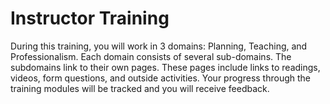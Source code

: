 # Instructor Training

During this training, you will work in 3 domains: Planning, Teaching, and Professionalism. Each domain consists of several sub-domains. The subdomains link to their own pages. These pages include links to readings, videos, form questions, and outside activities. Your progress through the training modules will be tracked and you will receive feedback.

